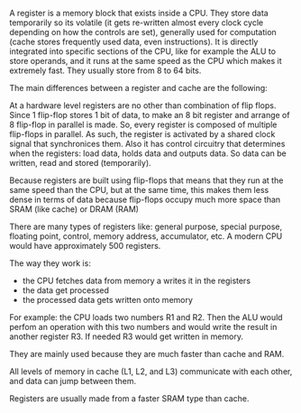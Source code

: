 A register is a memory block that exists inside a CPU. They store data temporarily so its volatile (it gets re-written almost every clock cycle depending on how the controls are set), generally used for computation (cache stores frequently used data, even instructions). It is directly integrated into specific sections of the CPU, like for example the ALU to store operands, and it runs at the same speed as the CPU which makes it extremely fast. They usually store from 8 to 64 bits.

The main differences between a register and cache are the following:


At a hardware level registers are no other than combination of flip flops. Since 1 flip-flop stores 1 bit of data, to make an 8 bit register and arrange of 8 flip-flop in parallel is made.
So, every register is composed of multiple flip-flops in parallel. As such, the register is activated by a shared clock signal that synchronices them. Also it has control circuitry that determines when the registers: load data, holds data and outputs data. So data can be written, read and stored (temporarily).

Because registers are built using flip-flops that means that they run at the same speed than the CPU, but at the same time, this makes them less dense in terms of data because flip-flops occupy much more space than SRAM (like cache) or DRAM (RAM)

There are many types of registers like: general purpose, special purpose, floating point, control, memory address, accumulator, etc.
A modern CPU would have approximately 500 registers.

The way they work is:
- the CPU fetches data from memory a writes it in the registers
- the data get processed
- the processed data gets written onto memory

For example: the CPU loads two numbers R1 and R2. Then the ALU would perfom an operation with this two numbers and would write the result in another register R3. If needed R3 would get written in memory.

They are mainly used because they are much faster than cache and RAM.

All levels of memory in cache (L1, L2, and L3) communicate with each other, and data can jump between them.

Registers are usually made from a faster SRAM type than cache.

